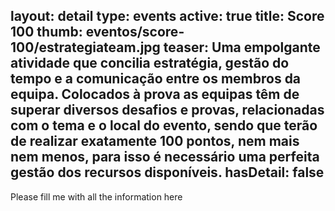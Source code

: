 layout: detail
type: events
active: true
title: Score 100
thumb: eventos/score-100/estrategiateam.jpg
teaser: Uma empolgante atividade que concilia estratégia, gestão do tempo e a comunicação entre os membros da equipa.
        Colocados à prova as equipas têm de superar diversos desafios e provas, relacionadas com o tema e o local do evento, sendo que terão de realizar exatamente 100 pontos, nem mais nem menos, para isso é necessário uma perfeita gestão dos recursos disponíveis.
hasDetail: false
---

Please fill me with all the information here
